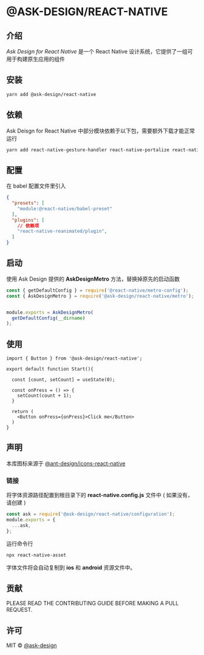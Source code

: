 # @ASK-DESIGN/REACT-NATIVE

## 介绍

_Ask Design for React Native_ 是一个 React Native 设计系统，它提供了一组可用于构建原生应用的组件

## 安装
```bash
yarn add @ask-design/react-native
```

## 依赖
Ask Deisgn for React Native 中部分模块依赖于以下包，需要额外下载才能正常运行
```bash
yarn add react-native-gesture-handler react-native-portalize react-native-reanimated
```

## 配置
在 babel 配置文件里引入
```json
{
  "presets": [
    "module:@react-native/babel-preset"
  ],
  "plugins": [
    // 依赖项
    "react-native-reanimated/plugin",
  ]
}
```

## 启动
使用 Ask Design 提供的 **AskDesignMetro** 方法，替换掉原先的启动函数
```ts
const { getDefaultConfig } = require('@react-native/metro-config');
const { AskDesignMetro } = require('@ask-design/react-native/metro');


module.exports = AskDesignMetro(
  getDefaultConfig(__dirname)
);
```

## 使用

```tsx
import { Button } from '@ask-design/react-native';

export default function Start(){

  const [count, setCount] = useState(0);

  const onPress = () => {
    setCount(count + 1);
  }

  return (
    <Button onPress={onPress}>Click me</Button>
  )
}
```

## 声明

本库图标来源于 [@ant-design/icons-react-native](https://rn.mobile.ant.design/components/icon-cn/)

### 链接
将字体资源路径配置到根目录下的 **react-native.config.js** 文件中 ( 如果没有，请创建 )
```ts
const ask = require('@ask-design/react-native/configuration');
module.exports = {
  ...ask,
};
```
运行命令行
```bash
npx react-native-asset
```
字体文件将会自动复制到 **ios** 和 **android** 资源文件中。

## 贡献
PLEASE READ THE CONTRIBUTING GUIDE BEFORE MAKING A PULL REQUEST.

## 许可
MIT © [@ask-design](https://github.com/minjie-lock/ask-design.react-native)

